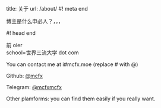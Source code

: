 title: 关于
url: /about/
#! meta end

博主是什么申必人？，，，

#! head end

前 oier  
school=世界三流大学 dot com

You can contact me at i#mcfx.moe (replace # with @)

Github: [@mcfx](https://github.com/mcfx)

Telegram: [@mcfxmcfx](https://t.me/mcfxmcfx)

Other plamforms: you can find them easily if you really want.